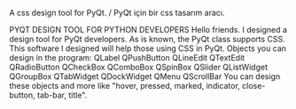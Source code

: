 A css design tool for PyQt. / PyQt için bir css tasarım aracı.

PYQT DESIGN TOOL FOR PYTHON DEVELOPERS
Hello friends. I designed a design tool for PyQt developers. As is known, the PyQt class supports CSS. This software I designed will help those using CSS in PyQt.
Objects you can design in the program:
    QLabel
    QPushButton
    QLineEdit
    QTextEdit
    QRadioButton
    QCheckBox
    QComboBox
    QSpinBox
    QSlider
    QListWidget
    QGroupBox
    QTabWidget
    QDockWidget
    QMenu
    QScrollBar
You can design these objects and more like "hover, pressed, marked, indicator, close-button, tab-bar, title".




